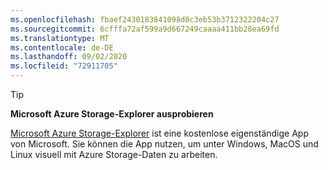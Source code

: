 ```yaml
---
ms.openlocfilehash: fbaef2430183841098d8c3eb53b3712322204c27
ms.sourcegitcommit: 6cfffa72af599a9d667249caaaa411bb28ea69fd
ms.translationtype: MT
ms.contentlocale: de-DE
ms.lasthandoff: 09/02/2020
ms.locfileid: "72911705"
---
```

> [!TIP]
> 
> **Microsoft Azure Storage-Explorer ausprobieren**
> 
> [Microsoft Azure Storage-Explorer](/azure/vs-azure-tools-storage-manage-with-storage-explorer) ist eine kostenlose eigenständige App von Microsoft. Sie können die App nutzen, um unter Windows, MacOS und Linux visuell mit Azure Storage-Daten zu arbeiten.
> 
>